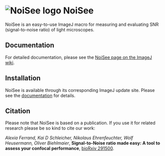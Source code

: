 # ![NoiSee logo][img_noisee_logo] NoiSee

NoiSee is an easy-to-use ImageJ macro for measuring and evaluating SNR
(signal-to-noise ratio) of light microscopes.

## Documentation

For detailed documentation, please see the [NoiSee page on the ImageJ
wiki][ijnet_noisee].

## Installation

NoiSee is available through its corresponding ImageJ update site. Please see
the [documentation][ijnet_noisee] for details.

## Citation

Please note that NoiSee is based on a publication. If you use it for related
research please be so kind to cite our work:

*Alexia Ferrand, Kai D Schleicher, Nikolaus Ehrenfeuchter, Wolf Heusermann,
Oliver Biehlmaier*, **Signal-to-Noise ratio made easy: A tool to assess your
confocal performance**, [bioRxiv 291500][doi].


[ijnet_noisee]: https://imagej.net/NoiSee
[img_noisee_logo]: https://imagej.net/_images/f/f2/Noisee-logo.png
[doi]: https://doi.org/10.1101/291500